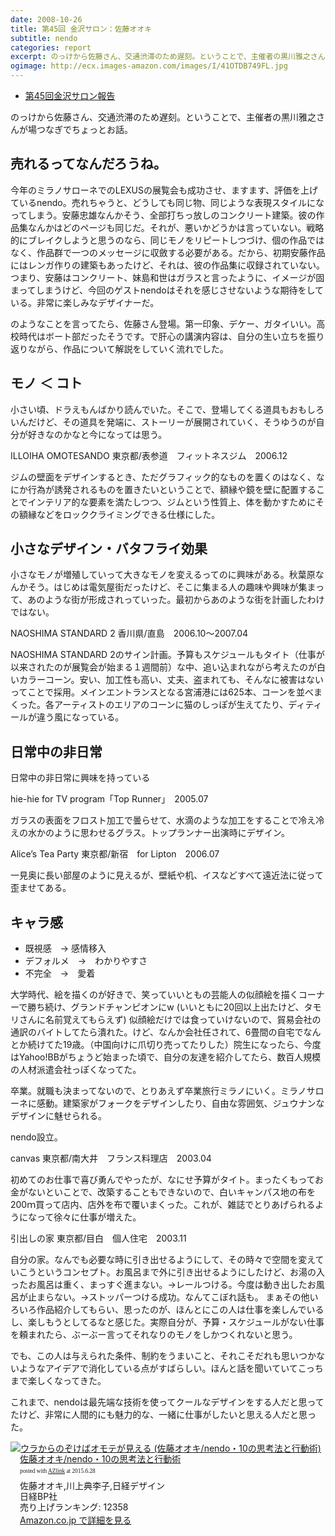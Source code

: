 ```yaml
---
date: 2008-10-26
title: 第45回 金沢サロン：佐藤オオキ
subtitle: nendo
categories: report
excerpt: のっけから佐藤さん、交通渋滞のため遅刻。ということで、主催者の黒川雅之さんが場つなぎでちょっとお話。
ogimage: http://ecx.images-amazon.com/images/I/41OTDB749FL.jpg
---
```


+ [第45回金沢サロン報告](http://www.kanazawa-bidai.ac.jp/salon/081024report.html)

のっけから佐藤さん、交通渋滞のため遅刻。ということで、主催者の黒川雅之さんが場つなぎでちょっとお話。

## 売れるってなんだろうね。

今年のミラノサローネでのLEXUSの展覧会も成功させ、ますます、評価を上げているnendo。売れちゃうと、どうしても同じ物、同じような表現スタイルになってしまう。安藤忠雄なんかそう、全部打ちっ放しのコンクリート建築。彼の作品集なんかはどのページも同じだ。それが、悪いかどうかは言っていない。戦略的にブレイクしようと思うのなら、同じモノをリピートしつづけ、個の作品ではなく、作品群で一つのメッセージに収斂する必要がある。だから、初期安藤作品にはレンガ作りの建築もあったけど、それは、彼の作品集に収録されていない。つまり、安藤はコンクリート、妹島和世はガラスと言ったように、イメージが固まってしまうけど、今回のゲストnendoはそれを感じさせないような期待をしている。非常に楽しみなデザイナーだ。

のようなことを言ってたら、佐藤さん登場。第一印象、デケー、ガタイいい。高校時代はボート部だったそうです。で肝心の講演内容は、自分の生い立ちを振り返りながら、作品について解説をしていく流れでした。

## モノ ＜ コト

小さい頃、ドラえもんばかり読んでいた。そこで、登場してくる道具もおもしろいんだけど、その道具を発端に、ストーリーが展開されていく、そうゆうのが自分が好きなのかなと今になっては思う。

ILLOIHA OMOTESANDO 東京都/表参道　フィットネスジム　2006.12

ジムの壁面をデザインするとき、ただグラフィック的なものを置くのはなく、なにか行為が誘発されるものを置きたいということで、額縁や鏡を壁に配置することでインテリア的な要素を満たしつつ、ジムという性質上、体を動かすためにその額縁などをロッククライミングできる仕様にした。

## 小さなデザイン・バタフライ効果

小さなモノが増殖していって大きなモノを変えるってのに興味がある。秋葉原なんかそう。はじめは電気屋街だったけど、そこに集まる人の趣味や興味が集まって、あのような街が形成されっていった。最初からあのような街を計画したわけではない。

NAOSHIMA STANDARD 2 香川県/直島　2006.10〜2007.04

NAOSHIMA STANDARD 2のサイン計画。予算もスケジュールもタイト（仕事が以来されたのが展覧会が始まる１週間前）な中、追い込まれながら考えたのが白いカラーコーン。安い、加工性も高い、丈夫、盗まれても、そんなに被害はないってことで採用。メインエントランスとなる宮浦港には625本、コーンを並べまくった。各アーティストのエリアのコーンに猫のしっぽが生えてたり、ディティールが違う風になっている。

## 日常中の非日常

日常中の非日常に興味を持っている

hie-hie for TV program「Top Runner」　2005.07


ガラスの表面をフロスト加工で曇らせて、水滴のような加工をすることで冷え冷えの水かのように思わせるグラス。トップランナー出演時にデザイン。

Alice’s Tea Party 東京都/新宿　for Lipton　2006.07

一見奥に長い部屋のように見えるが、壁紙や机、イスなどすべて遠近法に従って歪ませてある。

## キャラ感

+ 既視感　→ 感情移入
+ デフォルメ　→　わかりやすさ
+ 不完全　→　愛着

大学時代、絵を描くのが好きで、笑っていいともの芸能人の似顔絵を描くコーナーで勝ち続け、グランドチャンピオンにw (いいともに20回以上出たけど、タモリさんに名前覚えてもらえず)
似顔絵だけでは食っていけないので、貿易会社の通訳のバイトしてたら潰れた。けど、なんか会社任されて、6畳間の自宅でなんとか続けてた19歳。（中国向けに爪切り売ってたりした）院生になったら、今度はYahoo!BBがちょうど始まった頃で、自分の友達を紹介してたら、数百人規模の人材派遣会社っぽくなってた。

卒業。就職も決まってないので、とりあえず卒業旅行ミラノにいく。ミラノサローネに感動。建築家がフォークをデザインしたり、自由な雰囲気、ジュウナンなデザインに魅せられる。

nendo設立。

canvas 東京都/南大井　フランス料理店　2003.04

初めてのお仕事で喜び勇んでやったが、なにせ予算がタイト。まったくもってお金がないといことで、改築することもできないので、白いキャンパス地の布を200ｍ買って店内、店外を布で覆いまくった。これが、雑誌でとりあげられるようになって徐々に仕事が増えた。

引出しの家 東京都/目白　個人住宅　2003.11

自分の家。なんでも必要な時に引き出せるようにして、その時々で空間を変えていこうというコンセプト。お風呂まで外に引き出せるようにしたけど、お湯の入ったお風呂は重く、まっすぐ進まない。→レールつける。今度は動き出したお風呂が止まらない。→ストッパーつける成功。なんてこぼれ話も。
まぁその他いろいろ作品紹介してもらい、思ったのが、ほんとにこの人は仕事を楽しんでいるし、楽しもうとしてるなと感じた。実際自分が、予算・スケジュールがない仕事を頼まれたら、ぶーぶー言ってそれなりのモノをしかつくれないと思う。

でも、この人は与えられた条件、制約をうまいこと、それこそだれも思いつかないようなアイデアで消化している点がすばらしい。ほんと話を聞いていてこっちまで楽しくなってきた。

これまで、nendoは最先端な技術を使ってクールなデザインをする人だと思ってたけど、非常に人間的にも魅力的な、一緒に仕事がしたいと思える人だと思った。

<div class="azlink-box"><div class="azlink-image" style="float:left"><a href="http://www.amazon.co.jp/exec/obidos/ASIN/4822264858/warikiru-22/" name="azlinklink" target="_blank"><img src="http://ecx.images-amazon.com/images/I/41OTDB749FL._SL160_.jpg" alt="ウラからのぞけばオモテが見える (佐藤オオキ/nendo・10の思考法と行動術)" style="border:none" /></a></div><div class="azlink-info" style="float:left;margin-left:15px;line-height:120%"><div class="azlink-name" style="margin-bottom:10px;line-height:120%"><a href="http://www.amazon.co.jp/exec/obidos/ASIN/4822264858/warikiru-22/" name="azlinklink" target="_blank">佐藤オオキ/nendo・10の思考法と行動術</a><div class="azlink-powered-date" style="font-size:7pt;margin-top:5px;font-family:verdana;line-height:120%">posted with <a href="http://sakuratan.biz/azlink/dp/%E3%82%A6%E3%83%A9%E3%81%8B%E3%82%89%E3%81%AE%E3%81%9E%E3%81%91%E3%81%B0%E3%82%AA%E3%83%A2%E3%83%86%E3%81%8C%E8%A6%8B%E3%81%88%E3%82%8B%20(%E4%BD%90%E8%97%A4%E3%82%AA%E3%82%AA%E3%82%AD/nendo%E3%83%BB10%E3%81%AE%E6%80%9D%E8%80%83%E6%B3%95%E3%81%A8%E8%A1%8C%E5%8B%95%E8%A1%93)/4822264858/warikiru-22" target="_blank">AZlink</a>  at 2015.6.28</div></div><div class="azlink-detail">佐藤オオキ,川上典李子,日経デザイン<br />日経BP社<br />売り上げランキング: 12358<br /></div><div class="azlink-link" style="margin-top:5px"><a href="http://www.amazon.co.jp/exec/obidos/ASIN/4822264858/warikiru-22/" target="_blank">Amazon.co.jp で詳細を見る</a></div></div><div class="azlink-footer" style="clear:left"></div></div>
